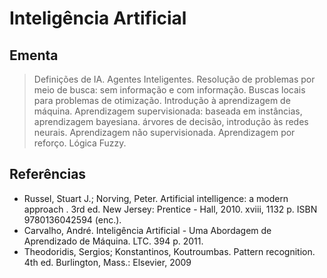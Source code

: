 # Inteligência Artificial

## Ementa
> Definições de IA. Agentes Inteligentes. Resolução de problemas por meio de busca: sem informação e com informação. Buscas locais para problemas de otimização. Introdução à aprendizagem de máquina. Aprendizagem supervisionada: baseada em instâncias, aprendizagem bayesiana. árvores de decisão, introdução às redes neurais. Aprendizagem não supervisionada. Aprendizagem por reforço. Lógica Fuzzy. 

## Referências
- Russel, Stuart J.; Norving, Peter. Artificial intelligence: a modern approach . 3rd ed. New Jersey: Prentice - Hall, 2010. xviii, 1132 p. ISBN 9780136042594 (enc.).
- Carvalho, André. Inteligência Artificial - Uma Abordagem de Aprendizado de Máquina. LTC. 394 p. 2011.
- Theodoridis, Sergios; Konstantinos, Koutroumbas. Pattern recognition. 4th ed. Burlington, Mass.: Elsevier, 2009